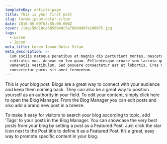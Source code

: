 ```yaml
---
templateKey: article-page
title: This is your first post
slug: lorem-ipsum-dolor-situm
date: 2016-05-09T03:55:00.000Z
cover: /img/58d10ca605004dc5a700dd497e106075.jpg
tags:
  - Lorem
  - Ipsum
meta_title: Lorem Ipsum Dolor Situm
meta_description: >-
  Cum sociis natoque penatibus et magnis dis parturient montes, nascetur
  ridiculus mus. Aenean eu leo quam. Pellentesque ornare sem lacinia quam
  venenatis vestibulum. Sed posuere consectetur est at lobortis. Cras mattis
  consectetur purus sit amet fermentum.
---
```

This is your blog post. Blogs are a great way to connect with your audience and keep them coming back. They can also be a great way to position yourself as an authority in your field. To edit your content, simply click here to open the Blog Manager. From the Blog Manager you can edit posts and also add a brand new post in a breeze.


To make it easy for visitors to search your blog according to topic, add 'Tags' to your posts in the Blog Manager.  You can showcase the very best posts from your blog by setting a post as a Featured Post. Just click the star icon next to the Post title to define it as a Featured Post. It’s a great, easy way to promote specific content in your blog.
